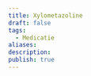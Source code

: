 ```yaml
---
title: Xylometazoline
draft: false
tags:
  - Medicatie
aliases: 
description: 
publish: true
---
```

